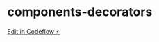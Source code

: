 # components-decorators

[Edit in Codeflow ⚡️](https://stackblitz.com/~/github.com/TiedWithType/components-decorators)